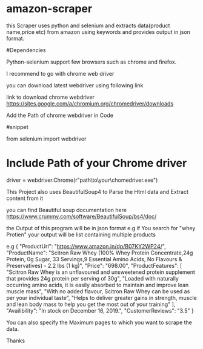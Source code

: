 # amazon-scraper

this Scraper uses python and selenium and extracts data(product name,price etc) from amazon using keywords and provides output in json format.

#Dependencies

Python-selenium support few browsers such as chrome and firefox.

I recommend to go with chrome web driver

you can download latest webdriver using following link

link to download chrome webdriver https://sites.google.com/a/chromium.org/chromedriver/downloads

Add the Path of chrome webdriver in Code

#snippet

from selenium import webdriver

# Include Path of your Chrome driver

driver = webdriver.Chrome(r"path\to\your\chomedriver.exe")

This Project also uses BeautifulSoup4 to Parse the Html data and Extract content from it

you can find Beautiful soup documentation here https://www.crummy.com/software/BeautifulSoup/bs4/doc/

the Output of this program will be in json format e.g if You search for "whey Protien" your output will be
list containing multiple products

e.g
{
"ProductUrl": "https://www.amazon.in/dp/B07KY2WP24/",
"ProductName": "Scitron Raw Whey (100% Whey Protein Concentrate,24g Protein, 0g Sugar, 33 Servings,9 Essential Amino Acids, No Flavours & Preservatives) - 2.2 lbs (1 kg)",
"Price": "698.00",
"ProductFeatures": [
"Scitron Raw Whey is an unflavoured and unsweetened protein supplement that provides 24g protein per serving of 30g",
"Loaded with naturally occurring amino acids, it is easily absorbed to maintain and improve lean muscle mass",
"With no added flavour, Scitron Raw Whey can be used as per your individual taste",
"Helps to deliver greater gains in strength, muscle and lean body mass to help you get the most out of your training"
],
"Availibility": "In stock on December 16, 2019.",
"CustomerReviews": "3.5"
}

You can also specify the Maximum pages to which you want to scrape the data.

Thanks
